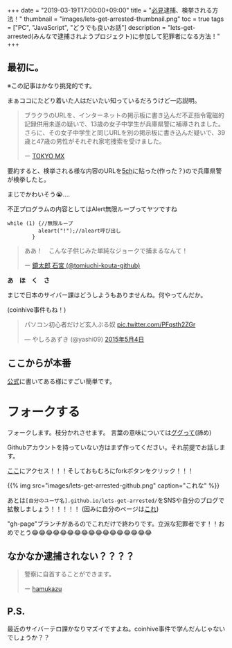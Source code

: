 +++
date = "2019-03-19T17:00:00+09:00"
title = "[必見](日本で)逮捕、検挙される方法！"
thumbnail = "images/lets-get-arrested-thumbnail.png"
toc = true 
tags = ["PC", "JavaScript", "どうでも良いお話"]
description = "lets-get-arrested(みんなで逮捕されようプロジェクト)に参加して犯罪者になる方法！"
+++
## 最初に。
※この記事はかなり挑発的です。

まぁココにたどり着いた人はだいたい知っているだろうけど一応説明。


> ブラクラのURLを、インターネットの掲示板に書き込んだ不正指令電磁的記録供用未遂の疑いで、13歳の女子中学生が兵庫県警に補導されました。さらに、その女子中学生と同じURLを別の掲示板に書き込んだ疑いで、39歳と47歳の男性がそれぞれ家宅捜索を受けました。
>
> ー [TOKYO MX](https://news.nifty.com/article/item/neta/12266-218209/)

要約すると、検挙される様な内容のURLを[5ch](5ch.net)に貼った(作った？)ので兵庫県警が検挙したと。

まじでかわいそう😭....

不正プログラムの内容としてはAlert無限ループってヤツですね
```
while (1) {//無限ループ
          aleart("!");//aleart呼び出し
        }
``` 


>ああ！　こんな子供じみた単純なジョークで捕まるなんて！
>
>ー [鏡太郎 石宮 (@tomiuchi-kouta-github)](https://qiita.com/tomiuchi-kouta-github/items/47836ce9c30d091bc21f#javascript%E3%81%A7%E3%82%A2%E3%83%A9%E3%83%BC%E3%83%88%E3%81%AE%E7%84%A1%E9%99%90%E3%83%AB%E3%83%BC%E3%83%97%E3%81%B8%E3%81%AE%E3%83%AA%E3%83%B3%E3%82%AF%E3%82%92%E8%B2%BC%E3%81%A3%E3%81%9F13%E6%AD%B3%E3%81%AE%E5%A5%B3%E5%AD%90%E4%B8%AD%E5%AD%A6%E7%94%9F)

**あ　ほ　く　さ**

まじで日本のサイバー課はどうしようもありませんね。何やってんだか。

(coinhive事件もね！)
<blockquote class="twitter-tweet" data-lang="ja"><p lang="ja" dir="ltr">パソコン初心者だけど玄人ぶる奴 <a href="http://t.co/PFqsth2ZGr">pic.twitter.com/PFqsth2ZGr</a></p>&mdash; やしろあずき (@yashi09) <a href="https://twitter.com/yashi09/status/595141090329567232?ref_src=twsrc%5Etfw">2015年5月4日</a></blockquote>
<script async src="https://platform.twitter.com/widgets.js" charset="utf-8"></script>

## ここからが本番
[公式](https://github.com/hamukazu/lets-get-arrested/blob/master/README.ja.md#逮捕される方法)に書いてある様にすごい簡単です。

# フォークする
フォークします。枝分かれさせます。
言葉の意味については[ググって](https://www.google.com/search?client=firefox-b-d&q=git+%E3%83%95%E3%82%A9%E3%83%BC%E3%82%AF)(諦め)

Githubアカウントを持っていない方はまず作ってください。それ前提でお話します。

[ここ](https://github.com/hamukazu/lets-get-arrested)にアクセス！！！そしておもむろにforkボタンをクリック！！！

{{% img src="images/lets-get-arrested-github.png" caption="これな" %}}

あとは```[自分のユーザ名].github.io/lets-get-arrested/```をSNSや自分のブログで拡散しましょう！！！！！
(因みに自分のページは[これ](https://mira-gfx.github.io/lets-get-arrested/))

"gh-page"ブランチがあるのでこれだけで終わりです。立派な犯罪者です！！おめでとう😂😂😂😂😂😂😂😂😂😂😂😂😂😂😂😂😂

## なかなか逮捕されない？？？？
>警察に自首することができます。
>
>ー [hamukazu](https://github.com/hamukazu/lets-get-arrested/blob/master/README.ja.md)

## P.S.
最近のサイバーテロ課かなりマズイですよね。coinhive事件で学んだんじゃないでしょうか？？

